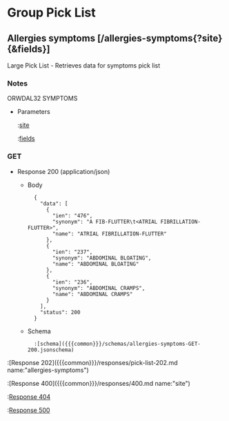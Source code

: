 # Group Pick List

## Allergies symptoms [/allergies-symptoms{?site}{&fields}]

Large Pick List - Retrieves data for symptoms pick list

### Notes

ORWDAL32 SYMPTOMS

+ Parameters

    :[site]({{{common}}}/parameters/site.md)

    :[fields]({{{common}}}/parameters/fields.md)

### GET

+ Response 200 (application/json)

    + Body

            {
              "data": [
                {
                  "ien": "476",
                  "synonym": "A FIB-FLUTTER\t<ATRIAL FIBRILLATION-FLUTTER>",
                  "name": "ATRIAL FIBRILLATION-FLUTTER"
                },
                {
                  "ien": "237",
                  "synonym": "ABDOMINAL BLOATING",
                  "name": "ABDOMINAL BLOATING"
                },
                {
                  "ien": "236",
                  "synonym": "ABDOMINAL CRAMPS",
                  "name": "ABDOMINAL CRAMPS"
                }
              ],
              "status": 200
            }

    + Schema

            :[schema]({{{common}}}/schemas/allergies-symptoms-GET-200.jsonschema)

:[Response 202]({{{common}}}/responses/pick-list-202.md name:"allergies-symptoms")

:[Response 400]({{{common}}}/responses/400.md name:"site")

:[Response 404]({{{common}}}/responses/404.md)

:[Response 500]({{{common}}}/responses/500.md)


